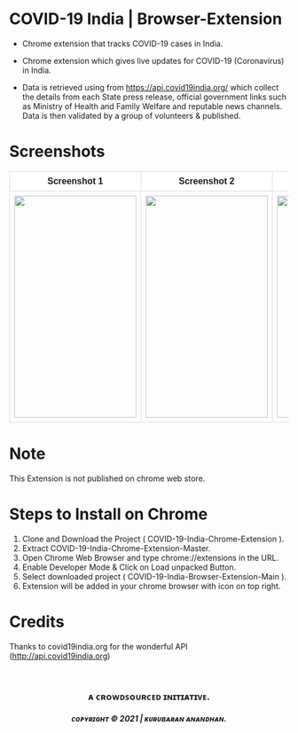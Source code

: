 # COVID-19 India | Browser-Extension

* Chrome extension that tracks COVID-19 cases in India.
* Chrome extension which gives live updates for COVID-19 (Coronavirus) in India.

* Data is retrieved using from https://api.covid19india.org/ which collect the details from each State press release, official government links such as Ministry of Health and Family Welfare and reputable news channels. Data is then validated by a group of volunteers & published.

# Screenshots
<table style="font-family: arial, sans-serif; border-collapse: collapse; width: 100%;">
  <tr style="background-color: #fff;">
    <th style="border: 1px solid #dddddd; text-align: center; padding: 8px;">Screenshot 1</th>
    <th style="border: 1px solid #dddddd; text-align: center; padding: 8px;">Screenshot 2</th>
    <th style="border: 1px solid #dddddd; text-align: center; padding: 8px;">Screenshot 3</th>
    <th style="border: 1px solid #dddddd; text-align: center; padding: 8px;">Screenshot 4</th>
  </tr>
  <tr>
  	<td style="border: 1px solid #dddddd; text-align: center; padding: 8px;"><img src="https://github.com/kurubaran19/Project-Assets/blob/main/Covid-19-India-Tracker-Browser-Extension/Screenshots/Screenshot-1.png?raw=true" style="float: left;" width=220px height=400px /></td>
    <td style="border: 1px solid #dddddd; text-align: center; padding: 8px;"><img src="https://github.com/kurubaran19/Project-Assets/blob/main/Covid-19-India-Tracker-Browser-Extension/Screenshots/Screenshot-2.png?raw=true" style="float: left;" width=220px height=400px /></td>
    <td style="border: 1px solid #dddddd; text-align: center; padding: 8px;"><img src="https://github.com/kurubaran19/Project-Assets/blob/main/Covid-19-India-Tracker-Browser-Extension/Screenshots/Screenshot-3.png?raw=true" style="float: left;" width=220px height=400px /></td>
    <td style="border: 1px solid #dddddd; text-align: center; padding: 8px;"><img src="https://github.com/kurubaran19/Project-Assets/blob/main/Covid-19-India-Tracker-Browser-Extension/Screenshots/Screenshot-4.png?raw=true" style="float: left;" width=220px height=400px /></td>
  </tr>
</table>

# Note
This Extension is not published on chrome web store.

# Steps to Install on Chrome

1. Clone and Download the Project ( COVID-19-India-Chrome-Extension ).<br>
2. Extract COVID-19-India-Chrome-Extension-Master.<br>
3. Open Chrome Web Browser and type chrome://extensions in the URL.<br>
4. Enable Developer Mode & Click on Load unpacked Button.<br>
5. Select downloaded project ( COVID-19-India-Browser-Extension-Main ).<br>
6. Extension will be added in your chrome browser with icon on top right.

# Credits

Thanks to covid19india.org for the wonderful API (http://api.covid19india.org)

<br>
<h3 align="center">ᴀ ᴄʀᴏᴡᴅꜱᴏᴜʀᴄᴇᴅ ɪɴɪᴛɪᴀᴛɪᴠᴇ.</h3>
<h5 align="center">ᴄᴏᴘʏʀɪɢʜᴛ © 2021 | ᴋᴜʀᴜʙᴀʀᴀɴ ᴀɴᴀɴᴅʜᴀɴ.</h5>
